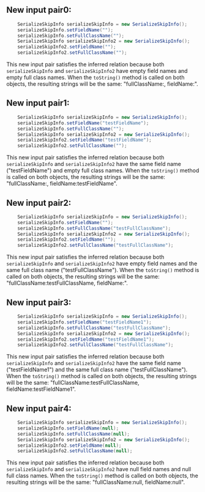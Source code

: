 ## New input pair0:
```java
    SerializeSkipInfo serializeSkipInfo = new SerializeSkipInfo();
    serializeSkipInfo.setFieldName("");
    serializeSkipInfo.setFullClassName("");
    SerializeSkipInfo serializeSkipInfo2 = new SerializeSkipInfo();
    serializeSkipInfo2.setFieldName("");
    serializeSkipInfo2.setFullClassName("");
```
This new input pair satisfies the inferred relation because both `serializeSkipInfo` and `serializeSkipInfo2` have empty field names and empty full class names. When the `toString()` method is called on both objects, the resulting strings will be the same: "fullClassName:, fieldName:".

## New input pair1:
```java
    SerializeSkipInfo serializeSkipInfo = new SerializeSkipInfo();
    serializeSkipInfo.setFieldName("testFieldName");
    serializeSkipInfo.setFullClassName("");
    SerializeSkipInfo serializeSkipInfo2 = new SerializeSkipInfo();
    serializeSkipInfo2.setFieldName("testFieldName");
    serializeSkipInfo2.setFullClassName("");
```
This new input pair satisfies the inferred relation because both `serializeSkipInfo` and `serializeSkipInfo2` have the same field name ("testFieldName") and empty full class names. When the `toString()` method is called on both objects, the resulting strings will be the same: "fullClassName:, fieldName:testFieldName".

## New input pair2:
```java
    SerializeSkipInfo serializeSkipInfo = new SerializeSkipInfo();
    serializeSkipInfo.setFieldName("");
    serializeSkipInfo.setFullClassName("testFullClassName");
    SerializeSkipInfo serializeSkipInfo2 = new SerializeSkipInfo();
    serializeSkipInfo2.setFieldName("");
    serializeSkipInfo2.setFullClassName("testFullClassName");
```
This new input pair satisfies the inferred relation because both `serializeSkipInfo` and `serializeSkipInfo2` have empty field names and the same full class name ("testFullClassName"). When the `toString()` method is called on both objects, the resulting strings will be the same: "fullClassName:testFullClassName, fieldName:".

## New input pair3:
```java
    SerializeSkipInfo serializeSkipInfo = new SerializeSkipInfo();
    serializeSkipInfo.setFieldName("testFieldName1");
    serializeSkipInfo.setFullClassName("testFullClassName");
    SerializeSkipInfo serializeSkipInfo2 = new SerializeSkipInfo();
    serializeSkipInfo2.setFieldName("testFieldName1");
    serializeSkipInfo2.setFullClassName("testFullClassName");
```
This new input pair satisfies the inferred relation because both `serializeSkipInfo` and `serializeSkipInfo2` have the same field name ("testFieldName1") and the same full class name ("testFullClassName"). When the `toString()` method is called on both objects, the resulting strings will be the same: "fullClassName:testFullClassName, fieldName:testFieldName1".

## New input pair4:
```java
    SerializeSkipInfo serializeSkipInfo = new SerializeSkipInfo();
    serializeSkipInfo.setFieldName(null);
    serializeSkipInfo.setFullClassName(null);
    SerializeSkipInfo serializeSkipInfo2 = new SerializeSkipInfo();
    serializeSkipInfo2.setFieldName(null);
    serializeSkipInfo2.setFullClassName(null);
```
This new input pair satisfies the inferred relation because both `serializeSkipInfo` and `serializeSkipInfo2` have null field names and null full class names. When the `toString()` method is called on both objects, the resulting strings will be the same: "fullClassName:null, fieldName:null".